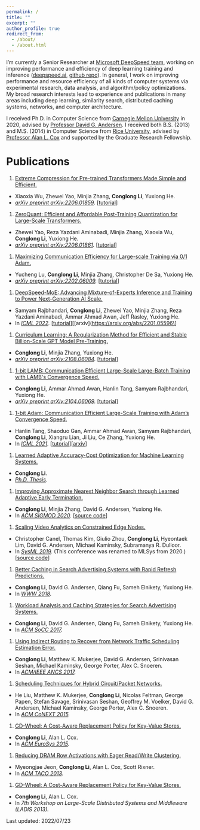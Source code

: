 ```yaml
---
permalink: /
title: ""
excerpt: ""
author_profile: true
redirect_from: 
  - /about/
  - /about.html
---
```


I’m currently a Senior Researcher at [Microsoft DeepSpeed team](https://www.microsoft.com/en-us/research/project/deepspeed/), working on improving performance and efficiency of deep learning training and inference ([deepspeed.ai](https://www.deepspeed.ai/), [github repo](https://github.com/microsoft/DeepSpeed)). In general, I work on improving performance and resource efficiency of all kinds of computer systems via experimental research, data analysis, and algorithm/policy optimizations. My broad research interests lead to experience and publications in many areas including deep learning, similarity search, distributed caching systems, networks, and computer architecture.

I received Ph.D. in Computer Science from [Carnegie Mellon University](https://www.cmu.edu/) in 2020, advised by [Professor David G. Andersen](https://www.cs.cmu.edu/~dga/). I received both B.S. (2013) and M.S. (2014) in Computer Science from [Rice University](https://www.rice.edu/), advised by [Professor Alan L. Cox](https://profiles.rice.edu/faculty/alan-l-cox) and supported by the Graduate Research Fellowship.

Publications
======
1. [Extreme Compression for Pre-trained Transformers Made Simple and Efficient.](https://arxiv.org/abs/2206.01859)
  * Xiaoxia Wu, Zhewei Yao, Minjia Zhang, **Conglong Li**, Yuxiong He.
  * *[arXiv preprint arXiv:2206.01859](https://arxiv.org/abs/2206.01859).* \[[tutorial](https://www.deepspeed.ai/tutorials/model-compression/#3-tutorial-for-xtc-simple-yet-effective-compression-pipeline-for-extreme-compression)\]
1. [ZeroQuant: Efficient and Affordable Post-Training Quantization for Large-Scale Transformers.](https://arxiv.org/abs/2206.01861)
  * Zhewei Yao, Reza Yazdani Aminabadi, Minjia Zhang, Xiaoxia Wu, **Conglong Li**, Yuxiong He.
  * *[arXiv preprint arXiv:2206.01861](https://arxiv.org/abs/2206.01861).* \[[tutorial](https://www.deepspeed.ai/tutorials/model-compression/#2-tutorial-for-zeroquant-efficient-and-affordable-post-training-quantization)\]
1. [Maximizing Communication Efficiency for Large-scale Training via 0/1 Adam.](https://arxiv.org/abs/2202.06009)
  * Yucheng Lu, **Conglong Li**, Minjia Zhang, Christopher De Sa, Yuxiong He.
  * *[arXiv preprint arXiv:2202.06009](https://arxiv.org/abs/2202.06009).* \[[tutorial](https://www.deepspeed.ai/tutorials/zero-one-adam/)\]
1. [DeepSpeed-MoE: Advancing Mixture-of-Experts Inference and Training to Power Next-Generation AI Scale.](https://proceedings.mlr.press/v162/rajbhandari22a.html)
  * Samyam Rajbhandari, **Conglong Li**, Zhewei Yao, Minjia Zhang, Reza Yazdani Aminabadi, Ammar Ahmad Awan, Jeff Rasley, Yuxiong He.
  * In *[ICML 2022](https://proceedings.mlr.press/v162/rajbhandari22a.html).* \[[tutorial](https://www.deepspeed.ai/tutorials/mixture-of-experts-nlg/)\]\[[arxiv](https://arxiv.org/abs/2201.05596\]
1. [Curriculum Learning: A Regularization Method for Efficient and Stable Billion-Scale GPT Model Pre-Training.](https://arxiv.org/abs/2108.06084)
  * **Conglong Li**, Minjia Zhang, Yuxiong He.
  * *[arXiv preprint arXiv:2108.06084](https://arxiv.org/abs/2108.06084).* \[[tutorial](https://www.deepspeed.ai/tutorials/curriculum-learning/)\]
1. [1-bit LAMB: Communication Efficient Large-Scale Large-Batch Training with LAMB's Convergence Speed.](https://arxiv.org/abs/2104.06069)
  * **Conglong Li**, Ammar Ahmad Awan, Hanlin Tang, Samyam Rajbhandari, Yuxiong He.
  * *[arXiv preprint arXiv:2104.06069](https://arxiv.org/abs/2104.06069).* \[[tutorial](https://www.deepspeed.ai/tutorials/onebit-lamb/)\]
1. [1-bit Adam: Communication Efficient Large-Scale Training with Adam’s Convergence Speed.](http://proceedings.mlr.press/v139/tang21a.html)
  * Hanlin Tang, Shaoduo Gan, Ammar Ahmad Awan, Samyam Rajbhandari, **Conglong Li**, Xiangru Lian, Ji Liu, Ce Zhang, Yuxiong He.
  * In *[ICML 2021](http://proceedings.mlr.press/v139/tang21a.html).* \[[tutorial](https://www.deepspeed.ai/tutorials/onebit-adam/)\]\[[arxiv](https://arxiv.org/abs/2102.02888)\]
1. [Learned Adaptive Accuracy-Cost Optimization for Machine Learning Systems.](paper/thesis-2020.pdf)
  * **Conglong Li**.
  * *[Ph.D. Thesis](http://reports-archive.adm.cs.cmu.edu/anon/2020/abstracts/20-105.html).*
1. [Improving Approximate Nearest Neighbor Search through Learned Adaptive Early Termination.](paper/ann-sigmod2020.pdf)
  * **Conglong Li**, Minjia Zhang, David G. Andersen, Yuxiong He.
  * In *[ACM SIGMOD 2020](https://dl.acm.org/doi/abs/10.1145/3318464.3380600).* [[source code](https://github.com/efficient/faiss-learned-termination)]
1. [Scaling Video Analytics on Constrained Edge Nodes.](paper/filterforward-sysml2019.pdf)
  * Christopher Canel, Thomas Kim, Giulio Zhou, **Conglong Li**, Hyeontaek Lim, David G. Andersen, Michael Kaminsky, Subramanya R. Dulloor.
  * In *[SysML 2019](https://mlsys.org/Conferences/2019/).* (This conference was renamed to MLSys from 2020.) [[source code](https://github.com/viscloud/ff)]
1. [Better Caching in Search Advertising Systems with Rapid Refresh Predictions.](paper/adscache-www2018.pdf)
  * **Conglong Li**, David G. Andersen, Qiang Fu, Sameh Elnikety, Yuxiong He.
  * In *[WWW 2018](https://dl.acm.org/doi/abs/10.1145/3178876.3186176).*
1. [Workload Analysis and Caching Strategies for Search Advertising Systems.](paper/adscache-socc2017.pdf)
  * **Conglong Li**, David G. Andersen, Qiang Fu, Sameh Elnikety, Yuxiong He.
  * In *[ACM SoCC 2017](https://dl.acm.org/doi/abs/10.1145/3127479.3129255).*
1. [Using Indirect Routing to Recover from Network Traffic Scheduling Estimation Error.](paper/albedo-ancs2017.pdf)
  * **Conglong Li**, Matthew K. Mukerjee, David G. Andersen, Srinivasan Seshan, Michael Kaminsky, George Porter, Alex C. Snoeren.
  * In *[ACM/IEEE ANCS 2017](https://ieeexplore.ieee.org/abstract/document/7966896).*
1. [Scheduling Techniques for Hybrid Circuit/Packet Networks.](paper/solstice-conext2015.pdf)
  * He Liu, Matthew K. Mukerjee, **Conglong Li**, Nicolas Feltman, George Papen, Stefan Savage, Srinivasan Seshan, Geoffrey M. Voelker, David G. Andersen, Michael Kaminsky, George Porter, Alex C. Snoeren.
  * In *[ACM CoNEXT 2015](https://dl.acm.org/doi/abs/10.1145/2716281.2836126).*
1. [GD-Wheel: A Cost-Aware Replacement Policy for Key-Value Stores.](paper/gdwheel-eurosys2015.pdf)
  * **Conglong Li**, Alan L. Cox.
  * In *[ACM EuroSys 2015](https://dl.acm.org/doi/abs/10.1145/2741948.2741956).*
1. [Reducing DRAM Row Activations with Eager Read/Write Clustering.](paper/writeback-taco2013.pdf)
  * Myeongjae Jeon, **Conglong Li**, Alan L. Cox, Scott Rixner.
  * In *[ACM TACO 2013](https://dl.acm.org/doi/abs/10.1145/2541228.2555300).*
1. [GD-Wheel: A Cost-Aware Replacement Policy for Key-Value Stores.](paper/gdwheel-ladis2013.pdf)
  * **Conglong Li**, Alan L. Cox.
  * In *7th Workshop on Large-Scale Distributed Systems and Middleware (LADIS 2013).*

Last updated: 2022/07/23

